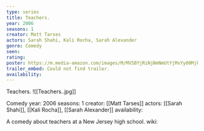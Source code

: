 ```yaml
---
type: series
title: Teachers.
year: 2006
seasons: 1
creator: Matt Tarses
actors: Sarah Shahi, Kali Rocha, Sarah Alexander
genre: Comedy
seen:
rating: 
poster: https://m.media-amazon.com/images/M/MV5BYjRiNjNmNmUtYjMxYy00Mjk2LTlkYTMtYjIyODFjOTY1ODQ1XkEyXkFqcGdeQXVyMTA1OTAyOTI@._V1_SX300.jpg
trailer_embed: Could not find trailer.
availability:
---
```

Teachers.
![[Teachers..jpg]]

Comedy
year: 2006
seasons: 1
creator: [[Matt Tarses]]
actors: [[Sarah Shahi]], [[Kali Rocha]], [[Sarah Alexander]]
availability:

A comedy about teachers at a New Jersey high school.
wiki: 


